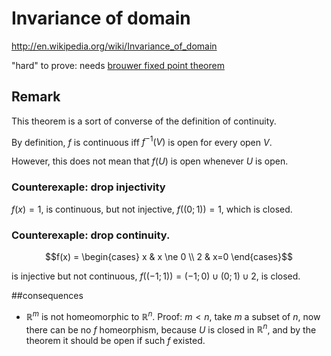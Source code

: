 # Invariance of domain

<http://en.wikipedia.org/wiki/Invariance_of_domain>

"hard" to prove: needs [brouwer fixed point theorem](http://en.wikipedia.org/wiki/Brouwer_fixed_point_theorem)

## Remark

This theorem is a sort of converse of the definition of continuity.

By definition, $f$ is continuous iff $f^{-1}(V)$ is open for every open $V$.

However, this does not mean that $f(U)$ is open whenever $U$ is open.

### Counterexaple: drop injectivity

$f(x)=1$, is continuous, but not injective, $f((0;1))={1}$, which is closed.

### Counterexaple: drop continuity.

$$f(x) = \begin{cases} x & x \ne 0 \\ 2 & x=0 \end{cases}$$

is injective but not continuous, $f((-1;1))=(-1;0)\cup(0;1)\cup{2}$, is closed.

##consequences

- $\mathbb{R}^m$ is not homeomorphic to $\mathbb{R}^n$. Proof: $m<n$, take $m$ a subset
of $n$, now there can be no $f$ homeorphism, because $U$ is closed in $\mathbb{R}^n$,
and by the theorem it should be open if such $f$ existed.
